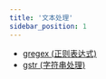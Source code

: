 ```yaml
---
title: '文本处理'
sidebar_position: 1
---
```


- [gregex (正则表达式)](output/goframe-v1.16-md/模块列表/文本处理/gregex%20-正则表达式)
- [gstr (字符串处理)](output/goframe-v1.16-md/模块列表/文本处理/gstr%20-字符串处理)